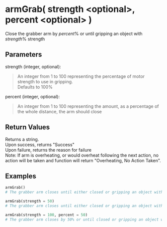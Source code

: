 # armGrab( strength \<optional>, percent \<optional> )

Close the grabber arm by *percent*% or until gripping an object with *strength*% strength

## Parameters

strength (integer, optional):  
> An integer from 1 to 100 representing the percentage of motor strength to use in gripping.  
> Defaults to 100%

percent (integer, optional):  
> An integer from 1 to 100 representing the amount, as a percentage of the whole distance, the arm should close

## Return Values

Returns a string.  
Upon success, returns "Success"  
Upon failure, returns the reason for failure  
Note: If arm is overheating, or would overheat following the next action, no action will be taken and function will return "Overheating, No Action Taken".

## Examples

```py
armGrab()
# The grabber arm closes until either closed or gripping an object with 100% strength

armGrab(strength = 50)
# The grabber arm closes until either closed or gripping an object with 50% strength

armGrab(strength = 100, percent = 50)
# The grabber arm closes by 50% or until closed or gripping an object with full strength
```
